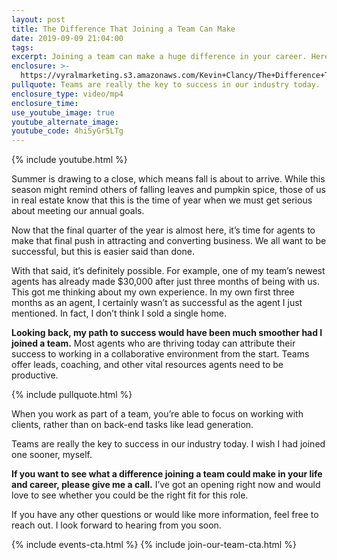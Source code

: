 ```yaml
---
layout: post
title: The Difference That Joining a Team Can Make
date: 2019-09-09 21:04:00
tags:
excerpt: Joining a team can make a huge difference in your career. Here’s how.
enclosure: >-
  https://vyralmarketing.s3.amazonaws.com/Kevin+Clancy/The+Difference+That+Joining+a+Team+Can+Make.mp4
pullquote: Teams are really the key to success in our industry today.
enclosure_type: video/mp4
enclosure_time:
use_youtube_image: true
youtube_alternate_image:
youtube_code: 4hi5yGr5LTg
---
```


{% include youtube.html %}

Summer is drawing to a close, which means fall is about to arrive. While this season might remind others of falling leaves and pumpkin spice, those of us in real estate know that this is the time of year when we must get serious about meeting our annual goals.&nbsp;

Now that the final quarter of the year is almost here, it’s time for agents to make that final push in attracting and converting business. We all want to be successful, but this is easier said than done.

With that said, it’s definitely possible. For example, one of my team’s newest agents has already made $30,000 after just three months of being with us. This got me thinking about my own experience. In my own first three months as an agent, I certainly wasn’t as successful as the agent I just mentioned. In fact, I don’t think I sold a single home.&nbsp;

**Looking back, my path to success would have been much smoother had I joined a team.** Most agents who are thriving today can attribute their success to working in a collaborative environment from the start. Teams offer leads, coaching, and other vital resources agents need to be productive.&nbsp;

{% include pullquote.html %}

When you work as part of a team, you’re able to focus on working with clients, rather than on back-end tasks like lead generation.

Teams are really the key to success in our industry today. I wish I had joined one sooner, myself.&nbsp;

**If you want to see what a difference joining a team could make in your life and career, please give me a call.** I’ve got an opening right now and would love to see whether you could be the right fit for this role.

If you have any other questions or would like more information, feel free to reach out. I look forward to hearing from you soon.&nbsp;

{% include events-cta.html %} {% include join-our-team-cta.html %}